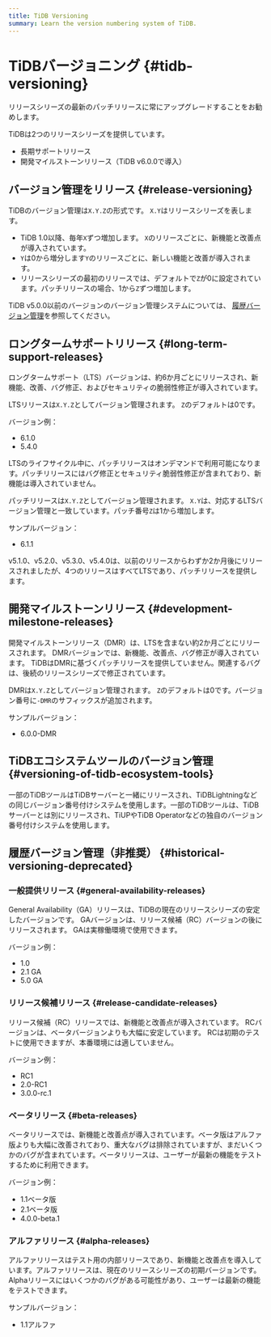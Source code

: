 ```yaml
---
title: TiDB Versioning
summary: Learn the version numbering system of TiDB.
---
```


# TiDBバージョニング {#tidb-versioning}

<Important>リリースシリーズの最新のパッチリリースに常にアップグレードすることをお勧めします。</Important>

TiDBは2つのリリースシリーズを提供しています。

-   長期サポートリリース
-   開発マイルストーンリリース（TiDB v6.0.0で導入）

## バージョン管理をリリース {#release-versioning}

TiDBのバージョン管理は`X.Y.Z`の形式です。 `X.Y`はリリースシリーズを表します。

-   TiDB 1.0以降、毎年`X`ずつ増加します。 `X`のリリースごとに、新機能と改善点が導入されています。
-   `Y`は0から増分します`Y`のリリースごとに、新しい機能と改善が導入されます。
-   リリースシリーズの最初のリリースでは、デフォルトで`Z`が0に設定されています。パッチリリースの場合、1から`Z`ずつ増加します。

TiDB v5.0.0以前のバージョンのバージョン管理システムについては、 [履歴バージョン管理](#historical-versioning-deprecated)を参照してください。

## ロングタームサポートリリース {#long-term-support-releases}

ロングタームサポート（LTS）バージョンは、約6か月ごとにリリースされ、新機能、改善、バグ修正、およびセキュリティの脆弱性修正が導入されています。

LTSリリースは`X.Y.Z`としてバージョン管理されます。 `Z`のデフォルトは0です。

バージョン例：

-   6.1.0
-   5.4.0

LTSのライフサイクル中に、パッチリリースはオンデマンドで利用可能になります。パッチリリースにはバグ修正とセキュリティ脆弱性修正が含まれており、新機能は導入されていません。

パッチリリースは`X.Y.Z`としてバージョン管理されます。 `X.Y`は、対応するLTSバージョン管理と一致しています。パッチ番号`Z`は1から増加します。

サンプルバージョン：

-   6.1.1

<Note>v5.1.0、v5.2.0、v5.3.0、v5.4.0は、以前のリリースからわずか2か月後にリリースされましたが、4つのリリースはすべてLTSであり、パッチリリースを提供します。</Note>

## 開発マイルストーンリリース {#development-milestone-releases}

開発マイルストーンリリース（DMR）は、LTSを含まない約2か月ごとにリリースされます。 DMRバージョンでは、新機能、改善点、バグ修正が導入されています。 TiDBはDMRに基づくパッチリリースを提供していません。関連するバグは、後続のリリースシリーズで修正されています。

DMRは`X.Y.Z`としてバージョン管理されます。 `Z`のデフォルトは0です。バージョン番号に`-DMR`のサフィックスが追加されます。

サンプルバージョン：

-   6.0.0-DMR

## TiDBエコシステムツールのバージョン管理 {#versioning-of-tidb-ecosystem-tools}

一部のTiDBツールはTiDBサーバーと一緒にリリースされ、TiDBLightningなどの同じバージョン番号付けシステムを使用します。一部のTiDBツールは、TiDBサーバーとは別にリリースされ、TiUPやTiDB Operatorなどの独自のバージョン番号付けシステムを使用します。

## 履歴バージョン管理（非推奨） {#historical-versioning-deprecated}

### 一般提供リリース {#general-availability-releases}

General Availability（GA）リリースは、TiDBの現在のリリースシリーズの安定したバージョンです。 GAバージョンは、リリース候補（RC）バージョンの後にリリースされます。 GAは実稼働環境で使用できます。

バージョン例：

-   1.0
-   2.1 GA
-   5.0 GA

### リリース候補リリース {#release-candidate-releases}

リリース候補（RC）リリースでは、新機能と改善点が導入されています。 RCバージョンは、ベータバージョンよりも大幅に安定しています。 RCは初期のテストに使用できますが、本番環境には適していません。

バージョン例：

-   RC1
-   2.0-RC1
-   3.0.0-rc.1

### ベータリリース {#beta-releases}

ベータリリースでは、新機能と改善点が導入されています。ベータ版はアルファ版よりも大幅に改善されており、重大なバグは排除されていますが、まだいくつかのバグが含まれています。ベータリリースは、ユーザーが最新の機能をテストするために利用できます。

バージョン例：

-   1.1ベータ版
-   2.1ベータ版
-   4.0.0-beta.1

### アルファリリース {#alpha-releases}

アルファリリースはテスト用の内部リリースであり、新機能と改善点を導入しています。アルファリリースは、現在のリリースシリーズの初期バージョンです。 Alphaリリースにはいくつかのバグがある可能性があり、ユーザーは最新の機能をテストできます。

サンプルバージョン：

-   1.1アルファ
